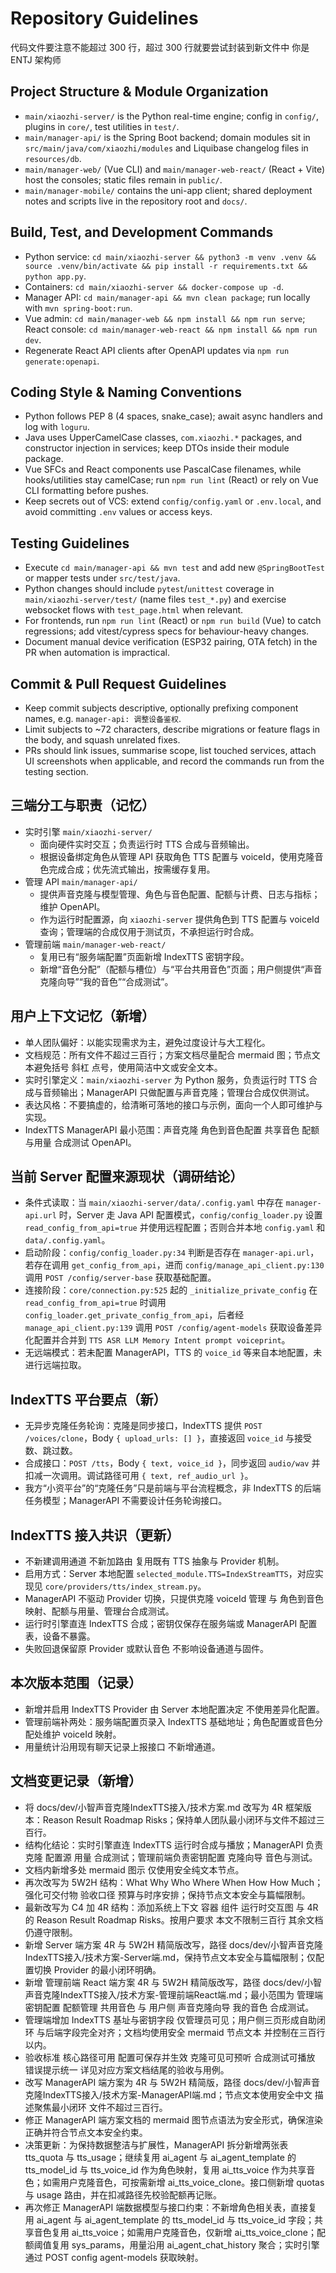 # Repository Guidelines
代码文件要注意不能超过 300 行，超过 300 行就要尝试封装到新文件中
你是 ENTJ 架构师
## Project Structure & Module Organization
- `main/xiaozhi-server/` is the Python real-time engine; config in `config/`, plugins in `core/`, test utilities in `test/`.
- `main/manager-api/` is the Spring Boot backend; domain modules sit in `src/main/java/com/xiaozhi/modules` and Liquibase changelog files in `resources/db`.
- `main/manager-web/` (Vue CLI) and `main/manager-web-react/` (React + Vite) host the consoles; static files remain in `public/`.
- `main/manager-mobile/` contains the uni-app client; shared deployment notes and scripts live in the repository root and `docs/`.

## Build, Test, and Development Commands
- Python service: `cd main/xiaozhi-server && python3 -m venv .venv && source .venv/bin/activate && pip install -r requirements.txt && python app.py`.
- Containers: `cd main/xiaozhi-server && docker-compose up -d`.
- Manager API: `cd main/manager-api && mvn clean package`; run locally with `mvn spring-boot:run`.
- Vue admin: `cd main/manager-web && npm install && npm run serve`; React console: `cd main/manager-web-react && npm install && npm run dev`.
- Regenerate React API clients after OpenAPI updates via `npm run generate:openapi`.

## Coding Style & Naming Conventions
- Python follows PEP 8 (4 spaces, snake_case); await async handlers and log with `loguru`.
- Java uses UpperCamelCase classes, `com.xiaozhi.*` packages, and constructor injection in services; keep DTOs inside their module package.
- Vue SFCs and React components use PascalCase filenames, while hooks/utilities stay camelCase; run `npm run lint` (React) or rely on Vue CLI formatting before pushes.
- Keep secrets out of VCS: extend `config/config.yaml` or `.env.local`, and avoid committing `.env` values or access keys.

## Testing Guidelines
- Execute `cd main/manager-api && mvn test` and add new `@SpringBootTest` or mapper tests under `src/test/java`.
- Python changes should include `pytest`/`unittest` coverage in `main/xiaozhi-server/test/` (name files `test_*.py`) and exercise websocket flows with `test_page.html` when relevant.
- For frontends, run `npm run lint` (React) or `npm run build` (Vue) to catch regressions; add vitest/cypress specs for behaviour-heavy changes.
- Document manual device verification (ESP32 pairing, OTA fetch) in the PR when automation is impractical.

## Commit & Pull Request Guidelines
- Keep commit subjects descriptive, optionally prefixing component names, e.g. `manager-api: 调整设备鉴权`.
- Limit subjects to ~72 characters, describe migrations or feature flags in the body, and squash unrelated fixes.
- PRs should link issues, summarise scope, list touched services, attach UI screenshots when applicable, and record the commands run from the testing section.

## 三端分工与职责（记忆）
- 实时引擎 `main/xiaozhi-server/`
  - 面向硬件实时交互；负责运行时 TTS 合成与音频输出。
  - 根据设备绑定角色从管理 API 获取角色 TTS 配置与 voiceId，使用克隆音色完成合成；优先流式输出，按需缓存复用。
- 管理 API `main/manager-api/`
  - 提供声音克隆与模型管理、角色与音色配置、配额与计费、日志与指标；维护 OpenAPI。
  - 作为运行时配置源，向 `xiaozhi-server` 提供角色到 TTS 配置与 voiceId 查询；管理端的合成仅用于测试页，不承担运行时合成。
- 管理前端 `main/manager-web-react/`
  - 复用已有“服务端配置”页面新增 IndexTTS 密钥字段。
  - 新增“音色分配”（配额与槽位）与“平台共用音色”页面；用户侧提供“声音克隆向导”“我的音色”“合成测试”。

## 用户上下文记忆（新增）
- 单人团队偏好：以能实现需求为主，避免过度设计与大工程化。
- 文档规范：所有文件不超过三百行；方案文档尽量配合 mermaid 图；节点文本避免括号 斜杠 点号，使用简洁中文或安全文本。
- 实时引擎定义：`main/xiaozhi-server` 为 Python 服务，负责运行时 TTS 合成与音频输出；ManagerAPI 只做配置与声音克隆；管理台合成仅供测试。
- 表达风格：不要搞虚的，给清晰可落地的接口与示例，面向一个人即可维护与实现。
- IndexTTS ManagerAPI 最小范围：声音克隆 角色到音色配置 共享音色 配额与用量 合成测试 OpenAPI。

## 当前 Server 配置来源现状（调研结论）
- 条件式读取：当 `main/xiaozhi-server/data/.config.yaml` 中存在 `manager-api.url` 时，Server 走 Java API 配置模式，`config/config_loader.py` 设置 `read_config_from_api=true` 并使用远程配置；否则合并本地 `config.yaml` 和 `data/.config.yaml`。
- 启动阶段：`config/config_loader.py:34` 判断是否存在 `manager-api.url`，若存在调用 `get_config_from_api`，进而 `config/manage_api_client.py:130` 调用 `POST /config/server-base` 获取基础配置。
- 连接阶段：`core/connection.py:525` 起的 `_initialize_private_config` 在 `read_config_from_api=true` 时调用 `config_loader.get_private_config_from_api`，后者经 `manage_api_client.py:139` 调用 `POST /config/agent-models` 获取设备差异化配置并合并到 `TTS ASR LLM Memory Intent prompt voiceprint`。
- 无远端模式：若未配置 ManagerAPI，TTS 的 `voice_id` 等来自本地配置，未进行远端拉取。

## IndexTTS 平台要点（新）
- 无异步克隆任务轮询：克隆是同步接口，IndexTTS 提供 `POST /voices/clone`，Body `{ upload_urls: [] }`，直接返回 `voice_id` 与接受数、跳过数。
- 合成接口：`POST /tts`，Body `{ text, voice_id }`，同步返回 `audio/wav` 并扣减一次调用。调试路径可用 `{ text, ref_audio_url }`。
- 我方“小资平台”的“克隆任务”只是前端与平台流程概念，非 IndexTTS 的后端任务模型；ManagerAPI 不需要设计任务轮询接口。

## IndexTTS 接入共识（更新）
- 不新建调用通道 不新加路由 复用既有 TTS 抽象与 Provider 机制。
- 启用方式：Server 本地配置 `selected_module.TTS=IndexStreamTTS`，对应实现见 `core/providers/tts/index_stream.py`。
- ManagerAPI 不驱动 Provider 切换，只提供克隆 voiceId 管理 与 角色到音色映射、配额与用量、管理台合成测试。
- 运行时引擎直连 IndexTTS 合成；密钥仅保存在服务端或 ManagerAPI 配置表，设备不暴露。
- 失败回退保留原 Provider 或默认音色 不影响设备通道与固件。

## 本次版本范围（记录）
- 新增并启用 IndexTTS Provider 由 Server 本地配置决定 不使用差异化配置。
- 管理前端补两处：服务端配置页录入 IndexTTS 基础地址；角色配置或音色分配处维护 voiceId 映射。
- 用量统计沿用现有聊天记录上报接口 不新增通道。

## 文档变更记录（新增）
- 将 docs/dev/小智声音克隆IndexTTS接入/技术方案.md 改写为 4R 框架版本：Reason Result Roadmap Risks；保持单人团队最小闭环与文件不超过三百行。
- 结构化结论：实时引擎直连 IndexTTS 运行时合成与播放；ManagerAPI 负责克隆 配置源 用量 合成测试；管理前端负责密钥配置 克隆向导 音色与测试。
- 文档内新增多处 mermaid 图示 仅使用安全纯文本节点。
- 再次改写为 5W2H 结构：What Why Who Where When How How Much；强化可交付物 验收口径 预算与时序安排；保持节点文本安全与篇幅限制。
 - 最新改写为 C4 加 4R 结构：添加系统上下文 容器 组件 运行时交互图 与 4R 的 Reason Result Roadmap Risks。按用户要求 本文不限制三百行 其余文档仍遵守限制。
 - 新增 Server 端方案 4R 与 5W2H 精简版改写，路径 docs/dev/小智声音克隆IndexTTS接入/技术方案-Server端.md，保持节点文本安全与篇幅限制；仅配置切换 Provider 的最小闭环明确。
 - 新增 管理前端 React 端方案 4R 与 5W2H 精简版改写，路径 docs/dev/小智声音克隆IndexTTS接入/技术方案-管理前端React端.md；最小范围为 管理端密钥配置 配额管理 共用音色 与 用户侧 声音克隆向导 我的音色 合成测试。
 - 管理端增加 IndexTTS 基址与密钥字段 仅管理员可见；用户侧三页形成自助闭环 与后端字段完全对齐；文档均使用安全 mermaid 节点文本 并控制在三百行以内。
 - 验收标准 核心路径可用 配置可保存并生效 克隆可见可预听 合成测试可播放 错误提示统一 详见对应方案文档结尾的验收与用例。
 - 改写 ManagerAPI 端方案为 4R 与 5W2H 精简版，路径 docs/dev/小智声音克隆IndexTTS接入/技术方案-ManagerAPI端.md；节点文本使用安全中文 描述聚焦最小闭环 文件不超过三百行。
 - 修正 ManagerAPI 端方案文档的 mermaid 图节点语法为安全形式，确保渲染正确并符合节点文本安全约束。
 - 决策更新：为保持数据整洁与扩展性，ManagerAPI 拆分新增两张表 tts_quota 与 tts_usage；继续复用 ai_agent 与 ai_agent_template 的 tts_model_id 与 tts_voice_id 作为角色映射，复用 ai_tts_voice 作为共享音色；如需用户克隆音色，可按需新增 ai_tts_voice_clone。接口侧新增 quotas 与 usage 路由，并在扣减路径先校验配额再记账。
 - 再次修正 ManagerAPI 端数据模型与接口约束：不新增角色相关表，直接复用 ai_agent 与 ai_agent_template 的 tts_model_id 与 tts_voice_id 字段；共享音色复用 ai_tts_voice；如需用户克隆音色，仅新增 ai_tts_voice_clone；配额阈值复用 sys_params，用量沿用 ai_agent_chat_history 聚合；实时引擎通过 POST config agent-models 获取映射。
